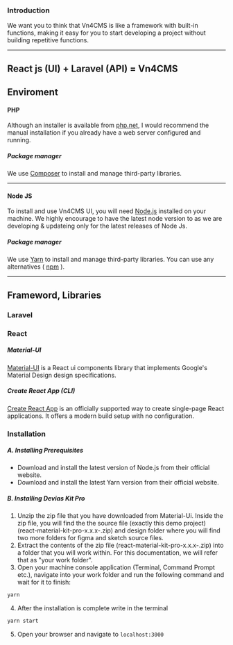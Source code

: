### Introduction

We want you to think that Vn4CMS is like a framework with built-in functions, making it easy for you to start developing a project without building repetitive functions.

---
## React js (UI) + Laravel (API) = Vn4CMS

## Enviroment

#### PHP

Although an installer is available from <a href="https://www.php.net/downloads.php" target="_blank">php.net</a>, I would recommend the manual installation if you already have a web server configured and running.

##### Package manager

We use <a href="https://getcomposer.org/" target="_blank">Composer</a> to install and manage third-party libraries.

---

#### Node JS

To install and use Vn4CMS UI, you will need <a  href="https://nodejs.org/en/" target="_blank">Node.js</a> installed on your machine. We highly encourage to have the latest node version to as we are developing & updateing only for the latest releases of Node Js.

##### Package manager

We use <a href="https://yarnpkg.com/en/" target="_blank">Yarn</a> to install and manage third-party libraries. You can use any alternatives ( <a href="https://www.npmjs.com/"  target="_blank">npm</a> ).

--- 
## Frameword, Libraries

### Laravel

### React

##### Material-UI

<a href="https://material-ui.com/" target="_blank">Material-UI</a> is a React ui components library that implements Google's Material Design design specifications.

##### Create React App (CLI)

<a href="https://facebook.github.io/create-react-app/docs/getting-started" target="_blank">Create React App</a> is an officially supported way to create single-page React applications. It offers a modern build setup with no configuration.


### Installation

##### A. Installing Prerequisites

- Download and install the latest version of Node.js from their official website.
- Download and install the latest Yarn version from their official website.

##### B. Installing Devias Kit Pro

1. Unzip the zip file that you have downloaded from Material-Ui. Inside the zip file, you will find the the source file (exactly this demo project) (react-material-kit-pro-x.x.x-.zip) and design folder where you will find two more folders for figma and sketch source files.
2. Extract the contents of the zip file (react-material-kit-pro-x.x.x-.zip) into a folder that you will work within. For this documentation, we will refer that as "your work folder".
3. Open your machine console application (Terminal, Command Prompt etc.), navigate into your work folder and run the following command and wait for it to finish:

```bash
yarn
```

4. After the installation is complete write in the terminal

```bash
yarn start
```

5. Open your browser and navigate to `localhost:3000`
